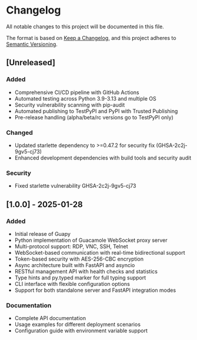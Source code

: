 # Changelog

All notable changes to this project will be documented in this file.

The format is based on [Keep a Changelog](https://keepachangelog.com/en/1.0.0/),
and this project adheres to [Semantic Versioning](https://semver.org/spec/v2.0.0.html).

## [Unreleased]

### Added
- Comprehensive CI/CD pipeline with GitHub Actions
- Automated testing across Python 3.9-3.13 and multiple OS
- Security vulnerability scanning with pip-audit
- Automated publishing to TestPyPI and PyPI with Trusted Publishing
- Pre-release handling (alpha/beta/rc versions go to TestPyPI only)

### Changed
- Updated starlette dependency to >=0.47.2 for security fix (GHSA-2c2j-9gv5-cj73)
- Enhanced development dependencies with build tools and security audit

### Security
- Fixed starlette vulnerability GHSA-2c2j-9gv5-cj73

## [1.0.0] - 2025-01-28

### Added
- Initial release of Guapy
- Python implementation of Guacamole WebSocket proxy server
- Multi-protocol support: RDP, VNC, SSH, Telnet
- WebSocket-based communication with real-time bidirectional support
- Token-based security with AES-256-CBC encryption
- Async architecture built with FastAPI and asyncio
- RESTful management API with health checks and statistics
- Type hints and py.typed marker for full typing support
- CLI interface with flexible configuration options
- Support for both standalone server and FastAPI integration modes

### Documentation
- Complete API documentation
- Usage examples for different deployment scenarios
- Configuration guide with environment variable support